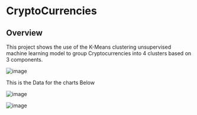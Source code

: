 # CryptoCurrencies

## Overview
This project shows the use of the K-Means clustering unsupervised machine learning model to group Cryptocurrencies into 4 clusters based on 3 components.

![image](https://user-images.githubusercontent.com/99559096/182053793-69a219d2-0dd5-48d2-b5da-9a23cac99532.png)

This is the Data for the charts Below

![image](https://user-images.githubusercontent.com/99559096/182053816-6fe05506-4f5a-477f-9940-c4f72ee53355.png)

![image](https://user-images.githubusercontent.com/99559096/182053827-f355396d-0ca0-4168-a04a-e2eaf35cf596.png)
